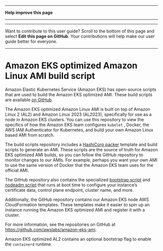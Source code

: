 --------

 **Help improve this page** 

--------

--------

Want to contribute to this user guide? Scroll to the bottom of this page and select **Edit this page on GitHub**\. Your contributions will help make our user guide better for everyone\.

--------

# Amazon EKS optimized Amazon Linux AMI build script<a name="eks-ami-build-scripts"></a>

Amazon Elastic Kubernetes Service \(Amazon EKS\) has open\-source scripts that are used to build the Amazon EKS optimized AMI\. These build scripts are available [on GitHub](https://github.com/awslabs/amazon-eks-ami)\.

The Amazon EKS optimized Amazon Linux AMI is built on top of Amazon Linux 2 \(AL2\) and Amazon Linux 2023 \(AL2023\), specifically for use as a node in Amazon EKS clusters\. You can use this repository to view the specifics of how the Amazon EKS team configures `kubelet` , Docker, the AWS IAM Authenticator for Kubernetes, and build your own Amazon Linux based AMI from scratch\.

The build scripts repository includes a [HashiCorp packer](https://www.packer.io/) template and build scripts to generate an AMI\. These scripts are the source of truth for Amazon EKS optimized AMI builds, so you can follow the GitHub repository to monitor changes to our AMIs\. For example, perhaps you want your own AMI to use the same version of Docker that the Amazon EKS team uses for the official AMI\.

The GitHub repository also contains the specialized [bootstrap script](https://github.com/awslabs/amazon-eks-ami/blob/master/files/bootstrap.sh) and [nodeadm script](https://awslabs.github.io/amazon-eks-ami/nodeadm/) that runs at boot time to configure your instance’s certificate data, control plane endpoint, cluster name, and more\.

Additionally, the GitHub repository contains our Amazon EKS node AWS CloudFormation templates\. These templates make it easier to spin up an instance running the Amazon EKS optimized AMI and register it with a cluster\.

For more information, see the repositories on GitHub at [https://github\.com/awslabs/amazon\-eks\-ami](https://github.com/awslabs/amazon-eks-ami)\.

Amazon EKS optimized AL2 contains an optional bootstrap flag to enable the `containerd` runtime\.